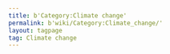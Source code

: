 ```yaml
---
title: b'Category:Climate change'
permalink: b'wiki/Category:Climate_change/'
layout: tagpage
tag: Climate change
---
```




